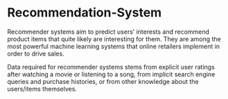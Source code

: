 # Recommendation-System
Recommender systems aim to predict users’ interests and recommend product items that quite likely are interesting for them. They are among the most powerful machine learning systems that online retailers implement in order to drive sales.

Data required for recommender systems stems from explicit user ratings after watching a movie or listening to a song, from implicit search engine queries and purchase histories, or from other knowledge about the users/items themselves.
